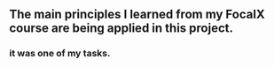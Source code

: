 
## The main principles I learned from my FocalX course are being applied in this project.
### it was one of my tasks.


